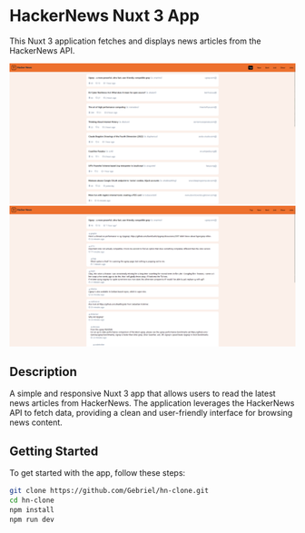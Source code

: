 # HackerNews Nuxt 3 App

This Nuxt 3 application fetches and displays news articles from the HackerNews API.

![App Thumbnail 1](./thumb1.png) ![App Thumbnail 2](./thumb2.png)

## Description

A simple and responsive Nuxt 3 app that allows users to read the latest news articles from HackerNews. The application leverages the HackerNews API to fetch data, providing a clean and user-friendly interface for browsing news content.

## Getting Started

To get started with the app, follow these steps:

```bash
git clone https://github.com/Gebriel/hn-clone.git
cd hn-clone
npm install
npm run dev
